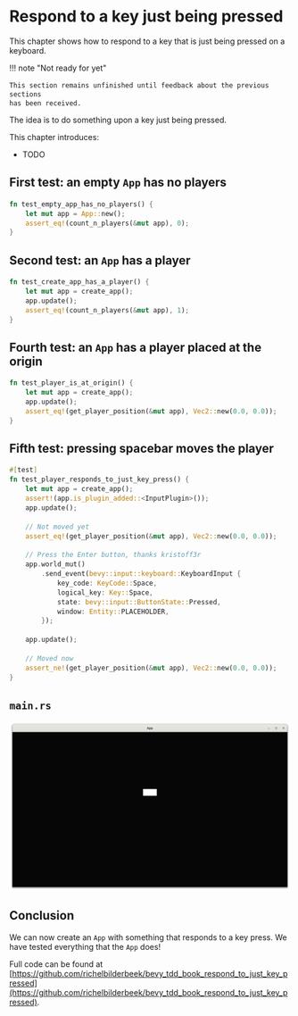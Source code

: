 # Respond to a key just being pressed

This chapter shows how to respond to a key that is just being
pressed on a keyboard.

!!! note "Not ready for yet"

    This section remains unfinished until feedback about the previous sections
    has been received.

The idea is to do something upon a key just being pressed.

This chapter introduces:

- TODO

## First test: an empty `App` has no players

```rust
fn test_empty_app_has_no_players() {
    let mut app = App::new();
    assert_eq!(count_n_players(&mut app), 0);
}

```

## Second test: an `App` has a player

```rust
fn test_create_app_has_a_player() {
    let mut app = create_app();
    app.update();
    assert_eq!(count_n_players(&mut app), 1);
}
```

## Fourth test: an `App` has a player placed at the origin

```rust
fn test_player_is_at_origin() {
    let mut app = create_app();
    app.update();
    assert_eq!(get_player_position(&mut app), Vec2::new(0.0, 0.0));
}

```

## Fifth test: pressing spacebar moves the player

```rust
#[test]
fn test_player_responds_to_just_key_press() {
    let mut app = create_app();
    assert!(app.is_plugin_added::<InputPlugin>());
    app.update();

    // Not moved yet
    assert_eq!(get_player_position(&mut app), Vec2::new(0.0, 0.0));

    // Press the Enter button, thanks kristoff3r
    app.world_mut()
        .send_event(bevy::input::keyboard::KeyboardInput {
            key_code: KeyCode::Space,
            logical_key: Key::Space,
            state: bevy::input::ButtonState::Pressed,
            window: Entity::PLACEHOLDER,
        });

    app.update();

    // Moved now
    assert_ne!(get_player_position(&mut app), Vec2::new(0.0, 0.0));
}
```

## `main.rs`

![The App in action](respond_to_just_key_pressed.png)

## Conclusion

We can now create an `App` with something that responds
to a key press.
We have tested everything that the `App` does!

Full code can be found at [https://github.com/richelbilderbeek/bevy_tdd_book_respond_to_just_key_pressed](https://github.com/richelbilderbeek/bevy_tdd_book_respond_to_just_key_pressed).
